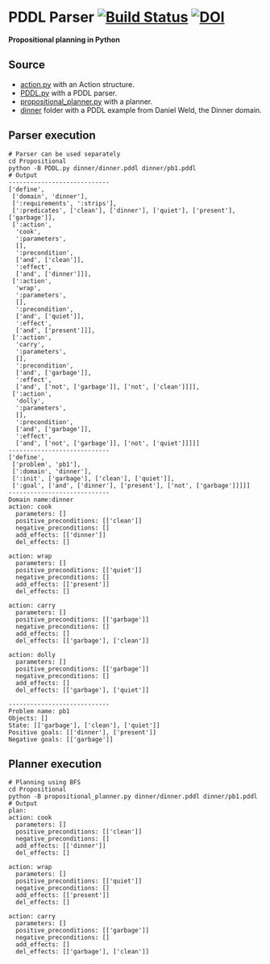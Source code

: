 # PDDL Parser [![Build Status](https://travis-ci.org/pucrs-automated-planning/pddl-parser.svg?branch=master)](https://travis-ci.org/pucrs-automated-planning/pddl-parser) [![DOI](https://zenodo.org/badge/42985356.svg)](https://zenodo.org/badge/latestdoi/42985356)
**Propositional planning in Python**

## Source
- [action.py](action.py) with an Action structure.
- [PDDL.py](PDDL.py) with a PDDL parser.
- [propositional_planner.py](propositional_planner.py) with a planner.
- [dinner](dinner) folder with a PDDL example from Daniel Weld, the Dinner domain.

## Parser execution
```Shell
# Parser can be used separately
cd Propositional
python -B PDDL.py dinner/dinner.pddl dinner/pb1.pddl
# Output
----------------------------
['define',
 ['domain', 'dinner'],
 [':requirements', ':strips'],
 [':predicates', ['clean'], ['dinner'], ['quiet'], ['present'], ['garbage']],
 [':action',
  'cook',
  ':parameters',
  [],
  ':precondition',
  ['and', ['clean']],
  ':effect',
  ['and', ['dinner']]],
 [':action',
  'wrap',
  ':parameters',
  [],
  ':precondition',
  ['and', ['quiet']],
  ':effect',
  ['and', ['present']]],
 [':action',
  'carry',
  ':parameters',
  [],
  ':precondition',
  ['and', ['garbage']],
  ':effect',
  ['and', ['not', ['garbage']], ['not', ['clean']]]],
 [':action',
  'dolly',
  ':parameters',
  [],
  ':precondition',
  ['and', ['garbage']],
  ':effect',
  ['and', ['not', ['garbage']], ['not', ['quiet']]]]]
----------------------------
['define',
 ['problem', 'pb1'],
 [':domain', 'dinner'],
 [':init', ['garbage'], ['clean'], ['quiet']],
 [':goal', ['and', ['dinner'], ['present'], ['not', ['garbage']]]]]
----------------------------
Domain name:dinner
action: cook
  parameters: []
  positive_preconditions: [['clean']]
  negative_preconditions: []
  add_effects: [['dinner']]
  del_effects: []

action: wrap
  parameters: []
  positive_preconditions: [['quiet']]
  negative_preconditions: []
  add_effects: [['present']]
  del_effects: []

action: carry
  parameters: []
  positive_preconditions: [['garbage']]
  negative_preconditions: []
  add_effects: []
  del_effects: [['garbage'], ['clean']]

action: dolly
  parameters: []
  positive_preconditions: [['garbage']]
  negative_preconditions: []
  add_effects: []
  del_effects: [['garbage'], ['quiet']]

----------------------------
Problem name: pb1
Objects: []
State: [['garbage'], ['clean'], ['quiet']]
Positive goals: [['dinner'], ['present']]
Negative goals: [['garbage']]
```

## Planner execution
```Shell
# Planning using BFS
cd Propositional
python -B propositional_planner.py dinner/dinner.pddl dinner/pb1.pddl
# Output
plan:
action: cook
  parameters: []
  positive_preconditions: [['clean']]
  negative_preconditions: []
  add_effects: [['dinner']]
  del_effects: []

action: wrap
  parameters: []
  positive_preconditions: [['quiet']]
  negative_preconditions: []
  add_effects: [['present']]
  del_effects: []

action: carry
  parameters: []
  positive_preconditions: [['garbage']]
  negative_preconditions: []
  add_effects: []
  del_effects: [['garbage'], ['clean']]
```